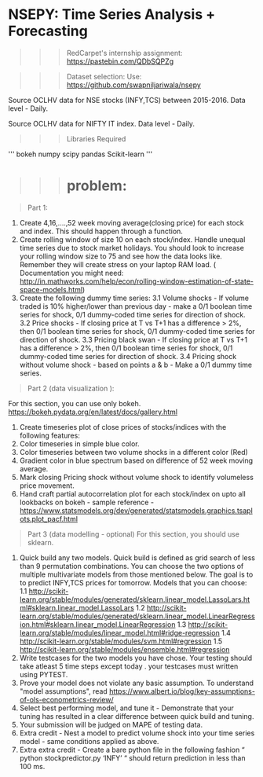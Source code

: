 # NSEPY: Time Series Analysis + Forecasting


>>> RedCarpet's internship assignment: https://pastebin.com/QDbSQPZg

>>> Dataset selection: Use: https://github.com/swapniljariwala/nsepy

Source OCLHV data for NSE stocks (INFY,TCS) between 2015-2016. Data level - Daily.

Source OCLHV data for NIFTY IT index. Data level - Daily.

>>> Libraries Required

'''
bokeh
numpy
scipy
pandas
Scikit-learn
'''

>>> # problem:


> Part 1:

1. Create 4,16,....,52 week moving average(closing price) for each stock and index. This should happen through a function.
2. Create rolling window of size 10 on each stock/index. Handle unequal time series due to stock market holidays. You should look to increase your rolling window size to 75 and see how the data looks like. Remember they will create stress on your laptop RAM load. ( Documentation you might need: http://in.mathworks.com/help/econ/rolling-window-estimation-of-state-space-models.html)
3. Create the following dummy time series: 
    3.1 Volume shocks - If volume traded is 10% higher/lower than previous day - make a 0/1 boolean time series for shock, 0/1 dummy-coded time series for direction of shock. 
    3.2 Price shocks - If closing price at T vs T+1 has a difference > 2%, then 0/1 boolean time series for shock, 0/1 dummy-coded time series for direction of shock. 
    3.3 Pricing black swan - If closing price at T vs T+1 has a difference > 2%, then 0/1 boolean time series for shock, 0/1 dummy-coded time series for direction of shock. 
    3.4 Pricing shock without volume shock - based on points a & b - Make a 0/1 dummy time series.



> Part 2 (data visualization ): 

For this section, you can use only bokeh. https://bokeh.pydata.org/en/latest/docs/gallery.html

1. Create timeseries plot of close prices of stocks/indices with the following features:
2. Color timeseries in simple blue color.
3. Color timeseries between two volume shocks in a different color (Red)
4. Gradient color in blue spectrum based on difference of 52 week moving average.
5. Mark closing Pricing shock without volume shock to identify volumeless price movement.
6. Hand craft partial autocorrelation plot for each stock/index on upto all lookbacks on bokeh - sample reference - https://www.statsmodels.org/dev/generated/statsmodels.graphics.tsaplots.plot_pacf.html


> Part 3 (data modelling - optional) For this section, you should use sklearn.

1. Quick build any two models. Quick build is defined as grid search of less than 9 permutation combinations. You can choose the two options of multiple multivariate models from those mentioned below. The goal is to to predict INFY,TCS prices for tomorrow. Models that you can choose: 
    1.1 http://scikit-learn.org/stable/modules/generated/sklearn.linear_model.LassoLars.html#sklearn.linear_model.LassoLars 
    1.2 http://scikit-learn.org/stable/modules/generated/sklearn.linear_model.LinearRegression.html#sklearn.linear_model.LinearRegression 
    1.3 http://scikit-learn.org/stable/modules/linear_model.html#ridge-regression 
    1.4 http://scikit-learn.org/stable/modules/svm.html#regression 
    1.5 http://scikit-learn.org/stable/modules/ensemble.html#regression
2. Write testcases for the two models you have chose. Your testing should take atleast 5 time steps except today . your testcases must written using PYTEST.
3. Prove your model does not violate any basic assumption. To understand "model assumptions", read https://www.albert.io/blog/key-assumptions-of-ols-econometrics-review/
4. Select best performing model, and tune it - Demonstrate that your tuning has resulted in a clear difference between quick build and tuning.
5. Your submission will be judged on MAPE of testing data.
6. Extra credit - Nest a model to predict volume shock into your time series model - same conditions applied as above.
7. Extra extra credit - Create a bare python file in the following fashion “ python stockpredictor.py ‘INFY’ “ should return prediction in less than 100 ms.
